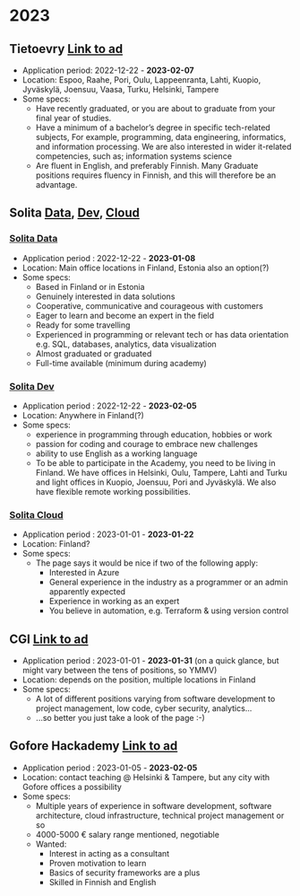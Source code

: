 # 2023

## Tietoevry [Link to ad](https://tieto.wd3.myworkdayjobs.com/Tieto_Careers_External_Site/job/Finland-Espoo/We-are-looking-for-ITSM-students-to-join-our-graduate-program-_R108363)
  * Application period: 2022-12-22 - **2023-02-07**
  * Location: Espoo, Raahe, Pori, Oulu, Lappeenranta, Lahti, Kuopio, Jyväskylä, Joensuu, Vaasa, Turku, Helsinki, Tampere
  * Some specs:
    - Have recently graduated, or you are about to graduate from your final year of studies. 
    - Have a minimum of a bachelor’s degree in specific tech-related subjects, For example, programming, data engineering, informatics, and information processing. We are also interested in wider it-related competencies, such as; information systems science 
    - Are fluent in English, and preferably Finnish. Many Graduate positions requires fluency in Finnish, and this will therefore be an advantage.  

## Solita [Data](https://www.solita.fi/en/positions/data-academy-training-path-to-become-a-data-professional-5423525003/), [Dev](https://www.solita.fi/sv/positions/dev-academy-to-boost-your-software-developer-career-5427532003/), [Cloud](https://www.solita.fi/positions/hae-asiantuntijaksi-solita-cloud-academyyn-5291490003/)
### [Solita Data](https://www.solita.fi/en/positions/data-academy-training-path-to-become-a-data-professional-5423525003/)
  * Application period : 2022-12-22 - **2023-01-08**
  * Location: Main office locations in Finland, Estonia also an option(?)
  * Some specs:
    - Based in Finland or in Estonia 
    - Genuinely interested in data solutions
    - Cooperative, communicative and courageous with customers 
    - Eager to learn and become an expert in the field
    - Ready for some travelling
    - Experienced in programming or relevant tech or has data orientation e.g. SQL, databases, analytics, data visualization
    - Almost graduated or graduated 
    - Full-time available (minimum during academy)

### [Solita Dev](https://www.solita.fi/sv/positions/dev-academy-to-boost-your-software-developer-career-5427532003/)
  * Application period : 2022-12-22 - **2023-02-05**
  * Location: Anywhere in Finland(?)
  * Some specs:
    - experience in programming through education, hobbies or work
    - passion for coding and courage to embrace new challenges
    - ability to use English as a working language
    - To be able to participate in the Academy, you need to be living in Finland. We have offices in Helsinki, Oulu, Tampere, Lahti and Turku and light offices in Kuopio, Joensuu, Pori and Jyväskylä. We also have flexible remote working possibilities. 

### [Solita Cloud](https://www.solita.fi/positions/hae-asiantuntijaksi-solita-cloud-academyyn-5291490003/)
  * Application period : 2023-01-01 - **2023-01-22**
  * Location: Finland?
  * Some specs:
    - The page says it would be nice if two of the following apply:
      - Interested in Azure
      - General experience in the industry as a programmer or an admin apparently expected
      - Experience in working as an expert
      - You believe in automation, e.g. Terraform & using version control

## CGI [Link to ad](https://www.cgi.com/fi/fi/ura/opiskelijat-ja-vastavalmistuneet)
  * Application period : 2023-01-01 - **2023-01-31** (on a quick glance, but might vary between the tens of positions, so YMMV)
  * Location: depends on the position, multiple locations in Finland
  * Some specs:
    - A lot of different positions varying from software development to project management, low code, cyber security, analytics...
    - ...so better you just take a look of the page :-)

## Gofore Hackademy [Link to ad](https://gofore.com/hackademy/)
  * Application period : 2023-01-05 - **2023-02-05**
  * Location: contact teaching @ Helsinki & Tampere, but any city with Gofore offices a possibility
  * Some specs:
    - Multiple years of experience in software development, software architecture, cloud infrastructure, technical project management or so
    - 4000-5000 € salary range mentioned, negotiable
    - Wanted:
      - Interest in acting as a consultant
      - Proven motivation to learn
      - Basics of security frameworks are a plus
      - Skilled in Finnish and English